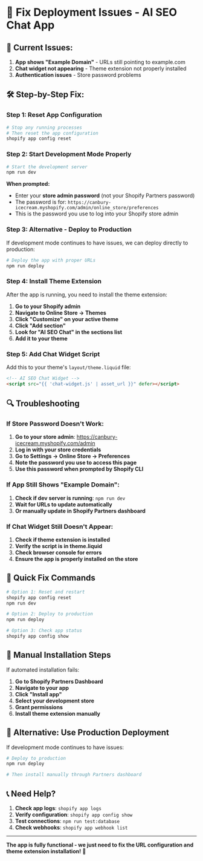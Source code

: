 # 🔧 Fix Deployment Issues - AI SEO Chat App

## 🚨 Current Issues:
1. **App shows "Example Domain"** - URLs still pointing to example.com
2. **Chat widget not appearing** - Theme extension not properly installed
3. **Authentication issues** - Store password problems

## 🛠️ Step-by-Step Fix:

### Step 1: Reset App Configuration
```bash
# Stop any running processes
# Then reset the app configuration
shopify app config reset
```

### Step 2: Start Development Mode Properly
```bash
# Start the development server
npm run dev
```

**When prompted:**
- Enter your **store admin password** (not your Shopify Partners password)
- The password is for: `https://canbury-icecream.myshopify.com/admin/online_store/preferences`
- This is the password you use to log into your Shopify store admin

### Step 3: Alternative - Deploy to Production
If development mode continues to have issues, we can deploy directly to production:

```bash
# Deploy the app with proper URLs
npm run deploy
```

### Step 4: Install Theme Extension
After the app is running, you need to install the theme extension:

1. **Go to your Shopify admin**
2. **Navigate to Online Store → Themes**
3. **Click "Customize" on your active theme**
4. **Click "Add section"**
5. **Look for "AI SEO Chat" in the sections list**
6. **Add it to your theme**

### Step 5: Add Chat Widget Script
Add this to your theme's `layout/theme.liquid` file:

```html
<!-- AI SEO Chat Widget -->
<script src="{{ 'chat-widget.js' | asset_url }}" defer></script>
```

## 🔍 Troubleshooting

### If Store Password Doesn't Work:
1. **Go to your store admin**: https://canbury-icecream.myshopify.com/admin
2. **Log in with your store credentials**
3. **Go to Settings → Online Store → Preferences**
4. **Note the password you use to access this page**
5. **Use this password when prompted by Shopify CLI**

### If App Still Shows "Example Domain":
1. **Check if dev server is running**: `npm run dev`
2. **Wait for URLs to update automatically**
3. **Or manually update in Shopify Partners dashboard**

### If Chat Widget Still Doesn't Appear:
1. **Check if theme extension is installed**
2. **Verify the script is in theme.liquid**
3. **Check browser console for errors**
4. **Ensure the app is properly installed on the store**

## 🎯 Quick Fix Commands

```bash
# Option 1: Reset and restart
shopify app config reset
npm run dev

# Option 2: Deploy to production
npm run deploy

# Option 3: Check app status
shopify app config show
```

## 📱 Manual Installation Steps

If automated installation fails:

1. **Go to Shopify Partners Dashboard**
2. **Navigate to your app**
3. **Click "Install app"**
4. **Select your development store**
5. **Grant permissions**
6. **Install theme extension manually**

## 🔧 Alternative: Use Production Deployment

If development mode continues to have issues:

```bash
# Deploy to production
npm run deploy

# Then install manually through Partners dashboard
```

## 📞 Need Help?

1. **Check app logs**: `shopify app logs`
2. **Verify configuration**: `shopify app config show`
3. **Test connections**: `npm run test:database`
4. **Check webhooks**: `shopify app webhook list`

---

**The app is fully functional - we just need to fix the URL configuration and theme extension installation!** 🚀
